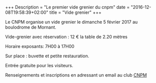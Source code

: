 +++
Description = "Le premier vide grenier du cnpm"
date = "2016-12-08T19:58:39+02:00"
title = "Vide grenier"
+++

Le CNPM organise un vide grenier le dimanche 5 février 2017 au boulodrome de Mornant.

Vide-grenier avec réservation : 12 € la table de 2.20 mètres

Horaire exposants: 7H00 à 17H00

Sur place : buvette et petite restauration.

Entrée gratuite pour les visiteurs.


Renseignements et inscriptions en adressant un email au club [CNPM](mailto:contact@cnpmornantais.fr)
